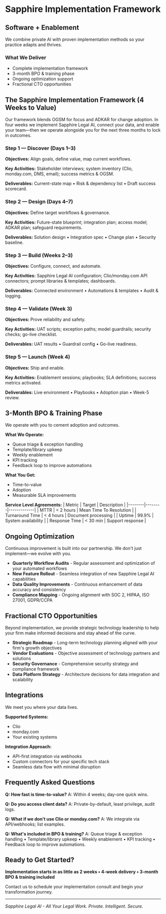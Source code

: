 # Sapphire Implementation Framework

## Software + Enablement

We combine private AI with proven implementation methods so your practice adapts and thrives.

### What We Deliver
- Complete implementation framework
- 3-month BPO & training phase
- Ongoing optimization support
- Fractional CTO opportunities

## The Sapphire Implementation Framework (4 Weeks to Value)

Our framework blends OGSM for focus and ADKAR for change adoption. In four weeks we implement Sapphire Legal AI, connect your data, and enable your team—then we operate alongside you for the next three months to lock in outcomes.

### Step 1 — Discover (Days 1–3)
**Objectives:** Align goals, define value, map current workflows.

**Key Activities:** Stakeholder interviews; system inventory (Clio, monday.com, DMS, email); success metrics & OGSM.

**Deliverables:** Current-state map • Risk & dependency list • Draft success scorecard.

### Step 2 — Design (Days 4–7)
**Objectives:** Define target workflows & governance.

**Key Activities:** Future-state blueprint; integration plan; access model; ADKAR plan; safeguard requirements.

**Deliverables:** Solution design • Integration spec • Change plan • Security baseline.

### Step 3 — Build (Weeks 2–3)
**Objectives:** Configure, connect, and automate.

**Key Activities:** Sapphire Legal AI configuration; Clio/monday.com API connectors; prompt libraries & templates; dashboards.

**Deliverables:** Connected environment • Automations & templates • Audit & logging.

### Step 4 — Validate (Week 3)
**Objectives:** Prove reliability and safety.

**Key Activities:** UAT scripts; exception paths; model guardrails; security checks; go-live checklist.

**Deliverables:** UAT results • Guardrail config • Go-live readiness.

### Step 5 — Launch (Week 4)
**Objectives:** Ship and enable.

**Key Activities:** Enablement sessions; playbooks; SLA definitions; success metrics activated.

**Deliverables:** Live environment • Playbooks • Adoption plan • Week-5 review.

## 3-Month BPO & Training Phase

We operate with you to cement adoption and outcomes.

**What We Operate:**
- Queue triage & exception handling
- Template/library upkeep
- Weekly enablement
- KPI tracking
- Feedback loop to improve automations

**What You Get:**
- Time-to-value
- Adoption
- Measurable SLA improvements

**Service Level Agreements:**
| Metric | Target | Description |
|--------|--------|-------------|
| MTTR | < 2 hours | Mean Time To Resolution |
| Turnaround Time | < 4 hours | Document processing |
| Uptime | 99.9% | System availability |
| Response Time | < 30 min | Support response |

## Ongoing Optimization

Continuous improvement is built into our partnership. We don't just implement—we evolve with you.

- **Quarterly Workflow Audits** - Regular assessment and optimization of your automated workflows
- **New Feature Rollout** - Seamless integration of new Sapphire Legal AI capabilities
- **Data Quality Improvements** - Continuous enhancement of data accuracy and consistency
- **Compliance Mapping** - Ongoing alignment with SOC 2, HIPAA, ISO 27001, GDPR/CCPA

## Fractional CTO Opportunities

Beyond implementation, we provide strategic technology leadership to help your firm make informed decisions and stay ahead of the curve.

- **Strategic Roadmap** - Long-term technology planning aligned with your firm's growth objectives
- **Vendor Evaluations** - Objective assessment of technology partners and solutions
- **Security Governance** - Comprehensive security strategy and compliance framework
- **Data Platform Strategy** - Architecture decisions for data integration and scalability

## Integrations

We meet you where your data lives.

**Supported Systems:**
- Clio
- monday.com
- Your existing systems

**Integration Approach:**
- API-first integration via webhooks
- Custom connectors for your specific tech stack
- Seamless data flow with minimal disruption

## Frequently Asked Questions

**Q: How fast is time-to-value?**
A: Within 4 weeks; day-one quick wins.

**Q: Do you access client data?**
A: Private-by-default, least privilege, audit logs.

**Q: What if we don't use Clio or monday.com?**
A: We integrate via API/webhooks; list examples.

**Q: What's included in BPO & training?**
A: Queue triage & exception handling • Template/library upkeep • Weekly enablement • KPI tracking • Feedback loop to improve automations.

## Ready to Get Started?

**Implementation starts in as little as 2 weeks • 4-week delivery • 3-month BPO & training included**

Contact us to schedule your implementation consult and begin your transformation journey.

---

*Sapphire Legal AI - All Your Legal Work. Private. Intelligent. Secure.*
